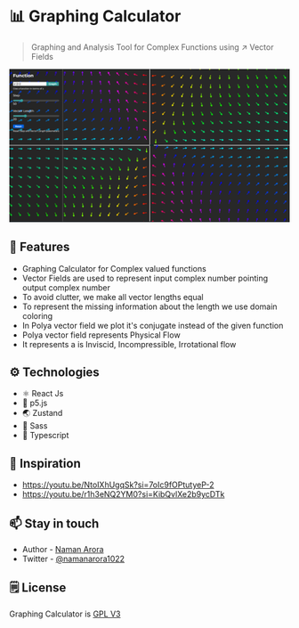 # 📊 Graphing Calculator

> Graphing and Analysis Tool for Complex Functions using ↗️ Vector Fields

![Vector Fields](./assets/vector-fields.png)

## 🍁 Features

-   Graphing Calculator for Complex valued functions
-   Vector Fields are used to represent input complex number pointing output complex number
-   To avoid clutter, we make all vector lengths equal
-   To represent the missing information about the length we use domain coloring
-   In Polya vector field we plot it's conjugate instead of the given function
-   Polya vector field represents Physical Flow
-   It represents a is Inviscid, Incompressible, Irrotational flow

## ⚙️ Technologies

-   ⚛️ React Js
-   🌈 p5.js
-   🌏 Zustand
-   🎨 Sass
-   🧊 Typescript

## 🌈 Inspiration

-   https://youtu.be/NtoIXhUgqSk?si=7oIc9fOPtutyeP-2
-   https://youtu.be/r1h3eNQ2YM0?si=KibQvlXe2b9ycDTk

## 📫 Stay in touch

-   Author - [Naman Arora](https://namanarora.vercel.app)
-   Twitter - [@namanarora1022](https://twitter.com/namanarora1022)

## 🗒️ License

Graphing Calculator is [GPL V3](./LICENSE)
